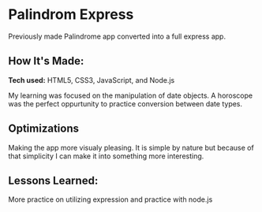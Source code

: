 # Palindrom Express
Previously made Palindrome app converted into a full express app.

## How It's Made:

**Tech used:** HTML5, CSS3, JavaScript, and Node.js

My learning was focused on the manipulation of date objects. A horoscope was the perfect oppurtunity to practice conversion between date types.

## Optimizations

Making the app more visualy pleasing. It is simple by nature but because of that simplicity I can make it into something more interesting.

## Lessons Learned:

More practice on utilizing expression and practice with node.js
